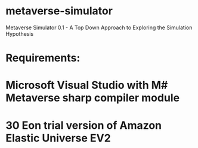 # metaverse-simulator
Metaverse Simulator 0.1 - A Top Down Approach to Exploring the Simulation Hypothesis

# Requirements: 
#   Microsoft Visual Studio with M# Metaverse sharp compiler module
#   30 Eon trial version of Amazon Elastic Universe EV2
